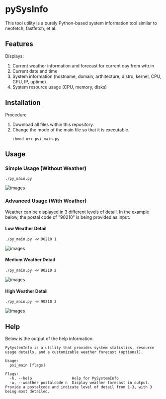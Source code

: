 # pySysInfo
This tool utility is a purely Python-based system information tool similar to neofetch, fastfetch, et al.

## Features
Displays: 

1. Current weather information and forecast for current day from wttr.in
2. Current date and time
3. System information (hostname, domain, arthitecture, distro, kernel, CPU, GPU, IP, uptime)
4. System resource usage (CPU, memory, disks)

## Installation
Procedure
1. Download all files within this repository.
2. Change the mode of the main file so that it is executable.
   ```shell
   chmod u+x psi_main.py
   ```

## Usage

### Simple Usage (Without Weather)

```shell
./py_main.py
```

![images](screenshot0.png)

### Advanced Usage (With Weather)
Weather can be displayed in 3 different levels of detail.  In the example below, the postal code of "90210" is being provided as input.

#### Low Weather Detail

```shell
./py_main.py -w 90210 1
```

![images](screenshot1.png)

#### Medium Weather Detail

```shell
./py_main.py -w 90210 2
```

![images](screenshot2.png)

#### High Weather Detail

```shell
./py_main.py -w 90210 3
```

![images](screenshot3.png)

## Help
Below is the output of the help information.

```
PySystemInfo is a utility that provides system statistics, resource usage details, and a customizable weather forecast (optional).

Usage:
  psi_main [flags]

Flags:
  -h, --help                  Help for PySystemInfo
  -w, --weather postalcode n  Display weather forecast in output.  Provide a postalcode and indicate level of detail from 1-3, with 3 being most detailed.
```
